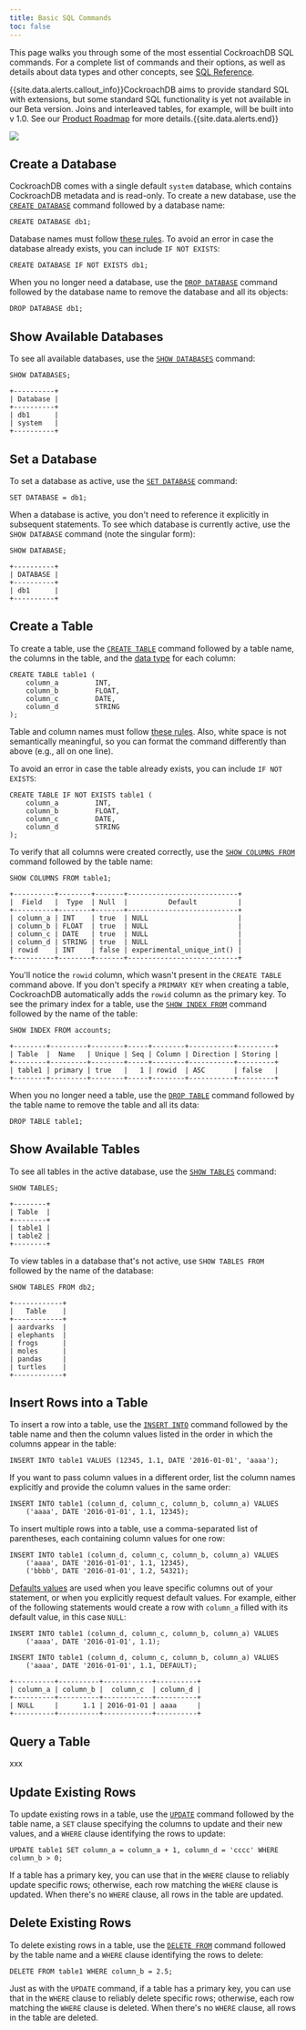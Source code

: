 ```yaml
---
title: Basic SQL Commands
toc: false
---
```


This page walks you through some of the most essential CockroachDB SQL commands. For a complete list of commands and their options, as well as details about data types and other concepts, see [SQL Reference](sql-reference.html).

{{site.data.alerts.callout_info}}CockroachDB aims to provide standard SQL with extensions, but some standard SQL functionality is yet not available in our Beta version. Joins and interleaved tables, for example, will be built into v 1.0. See our <a href="https://github.com/cockroachdb/cockroach/issues/2132">Product Roadmap</a> for more details.{{site.data.alerts.end}}   

<img src="images/catrina_ramen.png" style="max-width: 200px;" />

## Create a Database

CockroachDB comes with a single default `system` database, which contains CockroachDB metadata and is read-only. To create a new database, use the [`CREATE DATABASE`](create-database.html) command followed by a database name:

```postgres
CREATE DATABASE db1;
```

Database names must follow [these rules](identifiers.html). To avoid an error in case the database already exists, you can include `IF NOT EXISTS`:

```postgres
CREATE DATABASE IF NOT EXISTS db1;
```

When you no longer need a database, use the [`DROP DATABASE`](drop-database.html) command followed by the database name to remove the database and all its objects:

```postgres
DROP DATABASE db1;
```

## Show Available Databases

To see all available databases, use the [`SHOW DATABASES`](show-databases.html) command:

```postgres
SHOW DATABASES;
```
```
+----------+
| Database |
+----------+
| db1      |
| system   |
+----------+
```

## Set a Database

To set a database as active, use the [`SET DATABASE`](set-database.html) command:

```postgres
SET DATABASE = db1;
```

When a database is active, you don't need to reference it explicitly in subsequent statements. To see which database is currently active, use the `SHOW DATABASE` command (note the singular form):

```postgres
SHOW DATABASE;
```
```
+----------+
| DATABASE |
+----------+
| db1      |
+----------+
```

## Create a Table

To create a table, use the [`CREATE TABLE`](create-table.html) command followed by a table name, the columns in the table, and the [data type](data-types.html) for each column:

```postgres
CREATE TABLE table1 (
    column_a         INT,
    column_b         FLOAT,
    column_c         DATE,
    column_d         STRING
);
```

Table and column names must follow [these rules](identifiers.html). Also, white space is not semantically meaningful, so you can format the command differently than above (e.g., all on one line).

To avoid an error in case the table already exists, you can include `IF NOT EXISTS`:

```postgres
CREATE TABLE IF NOT EXISTS table1 (
    column_a         INT,
    column_b         FLOAT,
    column_c         DATE,
    column_d         STRING
);
```

To verify that all columns were created correctly, use the [`SHOW COLUMNS FROM`](show-columns.html) command followed by the table name:

```postgres
SHOW COLUMNS FROM table1;
```
```
+----------+--------+-------+---------------------------+
|  Field   |  Type  | Null  |          Default          |
+----------+--------+-------+---------------------------+
| column_a | INT    | true  | NULL                      |
| column_b | FLOAT  | true  | NULL                      |
| column_c | DATE   | true  | NULL                      |
| column_d | STRING | true  | NULL                      |
| rowid    | INT    | false | experimental_unique_int() |
+----------+--------+-------+---------------------------+
```

You'll notice the `rowid` column, which wasn't present in the `CREATE TABLE` command above. If you don't specify a `PRIMARY KEY` when creating a table, CockroachDB automatically adds the `rowid` column as the primary key. To see the primary index for a table, use the [`SHOW INDEX FROM`](show-index.html) command followed by the name of the table:

```postgres
SHOW INDEX FROM accounts;
```
```
+--------+---------+--------+-----+--------+-----------+---------+
| Table  |  Name   | Unique | Seq | Column | Direction | Storing |
+--------+---------+--------+-----+--------+-----------+---------+
| table1 | primary | true   |   1 | rowid  | ASC       | false   |
+--------+---------+--------+-----+--------+-----------+---------+
```

When you no longer need a table, use the [`DROP TABLE`](drop-table.html) command followed by the table name to remove the table and all its data:

```postgres
DROP TABLE table1;
```

## Show Available Tables

To see all tables in the active database, use the [`SHOW TABLES`](show-tables.html) command:

```postgres
SHOW TABLES;
```
```
+--------+
| Table  |
+--------+
| table1 |
| table2 |
+--------+
```

To view tables in a database that's not active, use `SHOW TABLES FROM` followed by the name of the database:

```postgres
SHOW TABLES FROM db2;
```
```
+------------+
|   Table    |
+------------+
| aardvarks  |
| elephants  |
| frogs      |
| moles      |
| pandas     |
| turtles    |
+------------+
```

## Insert Rows into a Table

To insert a row into a table, use the [`INSERT INTO`](insert.html) command followed by the table name and then the column values listed in the order in which the columns appear in the table:

```postgres
INSERT INTO table1 VALUES (12345, 1.1, DATE '2016-01-01', 'aaaa');
```

If you want to pass column values in a different order, list the column names explicitly and provide the column values in the same order:

```postgres
INSERT INTO table1 (column_d, column_c, column_b, column_a) VALUES 
    ('aaaa', DATE '2016-01-01', 1.1, 12345);
```

To insert multiple rows into a table, use a comma-separated list of parentheses, each containing column values for one row:

```postgres
INSERT INTO table1 (column_d, column_c, column_b, column_a) VALUES 
    ('aaaa', DATE '2016-01-01', 1.1, 12345),
    ('bbbb', DATE '2016-01-01', 1.2, 54321);
```

[Defaults values](default-values.html) are used when you leave specific columns out of your statement, or when you explicitly request default values. For example, either of the following statements would create a row with `column_a` filled with its default value, in this case `NULL`:

```postgres
INSERT INTO table1 (column_d, column_c, column_b, column_a) VALUES 
    ('aaaa', DATE '2016-01-01', 1.1);

INSERT INTO table1 (column_d, column_c, column_b, column_a) VALUES 
    ('aaaa', DATE '2016-01-01', 1.1, DEFAULT);
```
```
+----------+----------+------------+----------+
| column_a | column_b |  column_c  | column_d |
+----------+----------+------------+----------+
| NULL     |      1.1 | 2016-01-01 | aaaa     |
+----------+----------+------------+----------+
```

## Query a Table

xxx

## Update Existing Rows

To update existing rows in a table, use the [`UPDATE`](update.html) command followed by the table name, a `SET` clause specifying the columns to update and their new values, and a `WHERE` clause identifying the rows to update:

```postgres
UPDATE table1 SET column_a = column_a + 1, column_d = 'cccc' WHERE column_b > 0;
```

If a table has a primary key, you can use that in the `WHERE` clause to reliably update specific rows; otherwise, each row matching the `WHERE` clause is updated. When there's no `WHERE` clause, all rows in the table are updated. 

## Delete Existing Rows

To delete existing rows in a table, use the [`DELETE FROM`](delete.md) command followed by the table name and a `WHERE` clause identifying the rows to delete: 

```postgres
DELETE FROM table1 WHERE column_b = 2.5;
```

Just as with the `UPDATE` command, if a table has a primary key, you can use that in the `WHERE` clause to reliably delete specific rows; otherwise, each row matching the `WHERE` clause is deleted. When there's no `WHERE` clause, all rows in the table are deleted. 